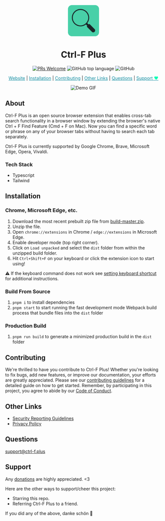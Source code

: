 <div align="center">
  <a href="https://ctrl-f.plus" target="_blank" rel="noreferrer noopener"><img src="static/icons/FINAL ICON.png" width="100px" alt="Ctrl-F Plus' Logo" /></a>

  <h1>Ctrl-F Plus</h1>

<!-- # Ctrl-F Plus -->

[![PRs Welcome](https://img.shields.io/badge/PRs-welcome-%2348D0A8?style=for-the-badge)](https://makeapullrequest.com)
![GitHub top language](https://img.shields.io/github/languages/top/ctrl-f-plus/ctrl-f-plus-chrome-extension?color=%2348D0A8&style=for-the-badge)
![GitHub](https://img.shields.io/github/license/ctrl-f-plus/ctrl-f-plus-chrome-extension?color=%2348D0A8&style=for-the-badge)

</div>

<div align="center">

<a href="https://ctrl-f.plus/" target="_blank" style="color: #128da1;" target="_blank" rel="noreferrer noopener">Website</a> |
<a href="#installation" style="color: #128da1;">Installation</a> |
<a href="#contributing" style="color: #128da1;">Contributing</a> |
<a href="#other-links" style="color: #128da1;">Other Links</a> |
<a href="#questions" style="color: #128da1;">Questions</a> |
<a href="#support" style="color: #128da1;">Support <span style="color: #05fdb4;">❤</span></a>


</div>

<!-- <div align="center">
  <p>Find words and phrases across **ALL** your open tabs! 🔍</p>
</div> -->

<p align="center">
  <img src="assets/ctrl-f-resized-gif.gif" alt="Demo GIF">
</p>

## About

Ctrl-F Plus is an open source browser extension that enables cross-tab search functionality in a browser window by extending the browser's native Ctrl + F Find Feature (Cmd + F on Mac). Now you can find a specific word or phrase on any of your browser tabs without having to search each tab separately.

Ctrl-F Plus is currently supported by Google Chrome, Brave, Microsoft Edge, Opera, Vivaldi.

### Tech Stack

- Typescript
- Tailwind

## Installation

  <!-- ℹ️ Don't forget to disable the extension installed from the Web Store while you're testing manually installed version. -->

### Chrome, Microsoft Edge, etc.

1. Download the most recent prebuilt zip file from [build-master.zip](archive/build-master.zip).
2. Unzip the file.
3. Open `chrome://extensions` in Chrome / `edge://extensions` in Microsoft Edge.
4. Enable developer mode (top right corner).
5. Click on `Load unpacked` and select the `dist` folder from within the unzipped build folder.
6. Hit `Ctrl+Shift+F` on your keyboard or click the extension icon to start using!

:warning: If the keyboard command does not work see [setting keyboard shortcut](.github/keyboard-shortcut-setup.md) for additional instructions.

### Build From Source

1. `pnpm i` to install dependencies
2. `pnpm start` to start running the fast development mode Webpack build process that bundle files into the `dist` folder

### Production Build

1. `pnpm run build` to generate a minimized production build in the `dist` folder

## Contributing

We're thrilled to have you contribute to Ctrl-F Plus! Whether you're looking to fix bugs, add new features, or improve our documentation, your efforts are greatly appreciated. Please see our [contributing guidelines](CONTRIBUTING.md) for a detailed guide on how to get started. Remember, by participating in this project, you agree to abide by our [Code of Conduct](CODE_OF_CONDUCT.md).

## Other Links

- [Security Reporting Guidelines](SECURITY.md) <!--To report a security issue, please follow our -->
- [Privacy Policy](Privacy.md)

## Questions

[support@ctrl-f.plus](support@ctrl-f.plus)

## Support

Any [donations](https://opencollective.com/ctrl-f-plus-chrome-extension) are highly appreciated. <3

Here are the other ways to support/cheer this project:

- Starring this repo.
  <!-- - Joining us on [Discord](). -->
  <!-- - Following @<username> on [Mastodon](https://mastodon.social/@<username>), [Twitter](https://twitter.com/<username>) and [GitHub](https://github.com/d<username>). -->
- Referring Ctrl-F Plus to a friend.

If you did any of the above, danke schön :pray:

